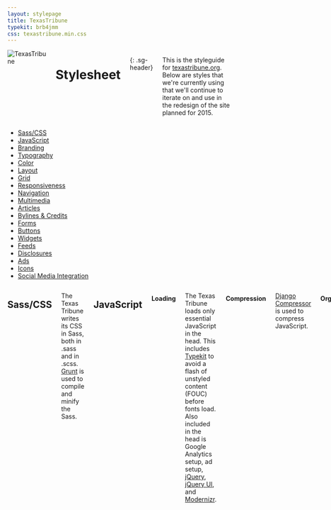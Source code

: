```yaml
---
layout: stylepage
title: TexasTribune
typekit: brb4jmm
css: texastribune.min.css
---
```



<!-- masthead -->
<div class="texastribune-page">
<div class="masthead sixteen columns">
  <img class="logo" src="https://s3.amazonaws.com/static.texastribune.org/common/images/logo.jpg" title="TexasTribune">

Stylesheet
==========
{: .sg-header}

This is the styleguide for [texastribune.org](http://www.texastribune.org).
Below are styles that we're currently using that we'll continue to iterate on
and use in the redesign of the site planned for 2015.

</div><!-- end masthead -->

<div class="four columns"><div id='side-nav'><!-- side nav -->

* [Sass/CSS](#sass)
* [JavaScript](#javascript)
* [Branding](#branding)
* [Typography](#typography)
* [Color](#color)
* [Layout](#layout)
* [Grid](#grid)
* [Responsiveness](#responsiveness)
* [Navigation](#navigation)
* [Multimedia](#multimedia)
* [Articles](#articles)
* [Bylines & Credits](#bylines--credits)
* [Forms](#forms)
* [Buttons](#buttons)
* [Widgets](#widgets)
* [Feeds](#feeds)
* [Disclosures](#disclosures)
* [Ads](#ads)
* [Icons](#icons)
* [Social Media Integration](#social-media-integration)

</div></div><!-- end side nav -->

<div class="twelve columns omega"><!-- main -->


Sass/CSS
--------

The Texas Tribune writes its CSS in Sass, both in .sass and in .scss. [Grunt](http://gruntjs.com/) is used to compile and minify the Sass.


JavaScript
----------

#### Loading

The Texas Tribune loads only essential JavaScript in the head. This includes [Typekit](https://typekit.com/) to avoid a flash of unstyled content (FOUC) before fonts load. Also included in the head is Google Analytics setup, ad setup, [jQuery](http://jquery.com/), [jQuery UI](http://jqueryui.com/), and [Modernizr](http://modernizr.com/).

#### Compression

[Django Compressor](http://django-compressor.readthedocs.org/en/latest/) is used to compress JavaScript. 

#### Organization

This JavaScript is grouped by core JS, plugins, project JS, JS for ads, and JS snippets for third-party social services.

#### Guidelines for Writing

JavaScript for The Texas Tribune should be written in a modular pattern. Immediately invoked function expressions (IIFE) should be used so that variables are locally scoped, and $document.ready should not be used.


Branding
--------

#### Logos

Masthead logo

![The Texas Tribune](https://s3.amazonaws.com/static.texastribune.org/common/images/logo.png)

5th anniversary masthead logo

![The Texas Tribune 5th Anniversary](https://s3.amazonaws.com/static.texastribune.org/media/logos/TT-5thAnniversary-logo.png)

Bug

![The Texas Tribune](http://static.texastribune.org/favicon/texastribune.org.png)

#### CTAs

Membership ribbon

![Join Us](http://static.texastribune.org/media/membership/TT-FMD14-JoinUs-btn001.png)

Typography
----------

#### Typekit

The Texas Tribune has its own font kit through Typekit that supplies the fonts for the site. Typekit is loaded in the head to avoid a flash of unstyled content (FOUC) when it comes to fonts.

#### Stories

Stories use Georgia, Times and serif. These fonts can be added with the `serif`
mixin.

```sass
.foo
  +serif
```

#### Headers

H1 Headers use Knockout 49 A, with fallbacks of Knockout 49 B, LeagueGothicRegular, Helvetica Neue, and sans-serif.


Color
-----

<div class="swatch three columns column">
  <div class="colorfield" style="background: #ffcc20;"></div>
  <span class="label">Tribune yellow<br/>$trib_yellow<br/>#ffcc20</span>
</div>
<div class="swatch three columns column">
  <div class="colorfield" style="background: #008990;"></div>
  <span class="label">Tribune teal<br/>$trib_teal<br/>#008990</span>
</div>
<!-- DELETEME shouldn't need a clear here -->
<div style="clear: both;"></div>


Layout
----

#### Header/Roofline

The header is enclosed in the `.wrapper-r` class. Header ads are contained within a div with a `#site_roofline` id. User account welcomes are contained within a div with a `#greeting` id. The navbar, membership ad, logo, and time are contained within a header tag with an id of `#site_header`.

```html
<div class="wrapper-r">
  <div id="site_roofline">
    Header ads
  </div>
  <div id="greeting">
    User account welcome
  </div>
  <header id="site_header">
    <nav class="navbar primary"></nav>
    <div class="ad last"></div>
    <div class="below_nav"></div>
  </header>
</div>
```

#### Main Content

The main site content is contained within a div with an id of `#site_content`. Within that div, main content is contained in a div with a `.main_column` class.

```html
<div id="site_content" class="content bare">
  <div class="grid">
    <div class="cell w-8 main_column"></div>
  </div>
</div>
```


#### Right Rail

The right rail is included on all pages that inherit from the two-column layout. Elements included in the right rail are the newsletter subscription widget, 300 x 250 ads, 'New on the Trib' featuring latest articles, and the Most.


#### Footer

The footer, like the header, is enclosed in a div with the `.wrapper-r` class. Inside of this div is a `footer` tag with an id of `#site_footer`. Inside of this `footer` element, there's a div with the id `footer`, and this contains a dl with an id of #staff_writers that lists staff writers, a div with an id of `footer_topics` that lists sections, a dl with id `offsite_outlets` with social media, and a ul with id `footer_nav` linking to pages like About Us and Donate.

```html
<div class="wrapper-r">
  <footer id="site_footer">
    <div id="footer">
      <dl id="staff_writers"></dl>
      <div id="footer_topics"></div>
      <dl id="offsite_outlets"></dl>
      <ul id="footer_nav"></ul>
    </div>
  </footer>
</div>
```


Grid
----

The site uses its own twelve-column grid system. Below is an example of the
code used to create a twelve-column row.

```html
<div class="grid">
  <div class="cell w-12">
    insert elements here
  </div>
</div>
```
Below is an example of the code used to create a row composed of two six-column
halves.

```html
<div class="grid">
  <div class="cell w-6">
    insert left elements
  </div>
  <div class="cell w-6">
    insert right elements
  </div>
</div>
```

This grid can be divided up into any number of columns as long as they add up
to twelve. On mobile devices, each div with the class of `.cell` becomes its own
row.


Responsiveness
----

#### Breakpoints

The Texas Tribune uses two defined breakpoints, a max-width of 799px (medium) and a max-width of 520px (mobile). These are set up in the breakpoint mixin.

Sass for mobile and medium breakpoints:

```sass
.foo
  +breakpoint(mobile)

.bar
  +breakpoint(medium)
```

In addition, styles based on custom points are used throughout where needed for a design to look best at all sizes. A body class of `.responsive` should be added for responsiveness. This gives elements with the `.content-wrapper` class a width of 100% and max-width of the page width.

#### Helper Classes

##### Hide on mobile

```sass
.hide-for-mobile
  +breakpoint(mobile)
    display: none
```

##### Show on mobile

```sass
.mobile-only
  @media screen and (min-width: 520px)
    display: none
```

##### Hide for medium down

```sass
.hide-for-medium-down
  @media screen and (max-width: 799px)
    display: none
```

##### Show for medium down

```sass
.show-for-medium-down
  display: none
  @media screen and (max-width: 799px)
    display: block
```


Navigation
----------

There are separate navbars for desktop and mobile. Updates to the desktop nav should also be reflected in the mobile menu. Both the desktop nav and mobile menu use the `.dropdown-toggle` class. Some JavaScript powers the dropdown nav, as well, and this can be found in megamini.js.


Multimedia
------

Multimedia elements are designated with the class `.media`, which is the container for images, audio, and video.

#### Images

##### Image Sizes

There are nine non-cropped image sizes, and there are nine cropped sizes. Image sizes are indicated using media_size in html templates.

##### Image Hosting

Images are hosted on Amazon Web Services.

#### Videos

Videos can be included from Youtube, Vimeo, and Livestream. [FitVids.js](http://fitvidsjs.com/), a jQuery plugin for fluid width video embeds, is used to ensure that videos maintain their aspect ratio at all screen sizes. To trigger fitvids, the video must be set up with a div with a class of `.video` that contains a div with a class of `.youtube`, `.vimeo`, or `.livestream` to signal that the element is indeed a video.

```html
<div class="media">
  <div id="video_container">
    <div class="video">
      <div class="youtube/vimeo/livestream">
      </div>
    </div>
  </div>
</div>
```

##### Livestream

For livestreams, [Livestream](http://new.livestream.com/) is used.

#### Audio

TribCast and other audio files are Amazon-hosted Shockwave Flash files.


Articles
----

There are several ways to indicate that an element is part of an article. It can be placed inside the `article` tag, given the `.article` class, given the `.prose` class, or given the `.mceContentBody` class. Scoping an article within `#site_content` can also help avoid selecting any additional page elements.


Bylines & Credits
-----------------

#### Bylines for Stories

Bylines are styled with an unordered list with the classes `.meta` and `.separator`. The byline is inside of an `li` with the class `byline`. If available, the author's name should link to her or his staff page.

```html
<ul class="meta separator">
  <li class="byline">
    by <a href="/about/staff/first-last/">First Last</a>
  </li>
</ul>
```

#### Credits for Images

Image credits are styled with a `cite` inside of a div with the class `.photo_links`. Wording is: photo by: First Last. Images are credited beneath the image, and they float to the right, lining up with the right edge of the image.

<div class="photo_links">
  <cite>photo by: First Last</cite>
</div>

```html
<div class="photo_links">
  <cite>photo by: First Last</cite>
</div>
```


Forms
-----

#### Pretty Forms

Many forms throughout the site are styled with the `.pretty` class. Within these pretty forms, there are further subclasses of form, including `.errorlist`, `.required_field`, `.alert`, and `.help_text`.


Buttons
-------

These buttons are used throughout the site.

#### Button Neue

Button neue is used in newsletter signup widgets; account login, register, and signup forms; newsletter archive pages; district brackets; and the event RSVP form.

Button neue can be a few different colors. There's the default with $trib_yellow_bg.

<input class="btn_neue" type="submit" value="Submit">

A class of `.teal` makes it $trib_teal with #fff font color. 

<input class="btn_neue teal" type="submit" value="Submit">

A class of `.gray` makes it #d7d7d7 with #aeaeae font color. 

<input class="btn_neue gray" type="submit" value="Submit">

A class of `.dark` makes it #555555 with #222222 font color.

<input class="btn_neue dark" type="submit" value="Submit">

```html
<input class="btn_neue" type="submit" value="Submit">
```


#### Yellow Button

This button is used in comments, account information, and contact info.

<input type="submit" value="Submit" class="btn_yellow">

```html
<input type="submit" value="Submit" class="btn_yellow">
```


#### Info Button

This button is used to link to more information throughout the site. By
default, this button is Tribune yellow. On hover, the button lightens by
10%.

<div>
  <a class="btn_info">Button</a>
</div>

```html
<div>
  <a class="btn_info">Button</a>
</div>
```

Widgets
----

Styles for widgets are included in the _widgets.sass partial.

#### Featurebox

Featurebox is used for wire widgets around the site, including TribWire and TweetWire, and is often included in the right rail. For featurebox styles, use class `.featurebox`. Within the featurebox, there's a header with class `.featurebox-header`, main content with class `.featurebox-content`, and a footer with class `.featurebox-footer`. The footer often includes an adunit and a link to view more.


<aside class="featurebox">
<header class="featurebox-header">
  <h1>Header</h1>
</header>
<div class="featurebox-content">
   <a class="twitter-timeline" href="https://twitter.com/TexasTribune/lists/texas-elected-officials" data-widget-id="545984156623052800" data-chrome="nofooter noheader noborders" data-tweet-limit="1">TweetWire</a>
</div>
<footer class="featurebox-footer">
  <div class="ad adunit"></div>
  <a href="#">+ View All</a>
</footer>
</aside>


```html
<aside class="featurebox">
  <header class="featurebox-header">
    <h1>Header</h1>
  </header>
  <div class="featurebox-content">
  </div>
  <footer class="featurebox-footer">
    <div class="ad adunit"></div>
    <a href="#">View All</a>
  </footer>
</aside>
```


#### The Most

The Most also uses featurebox styles, with the addition of tabs. The Most has three tabs: Shared, Viewed, and Commented. It's included on the homepage and in the right rail around the site. Add the id `#the_most` and tabs classes to a featurebox for The Most.

```html
<aside id="the_most" class="featurebox">
  <header class="featurebox-header">
    <h1>Header</h1>
  </header>
  <div class="featurebox-content tabs ui-tabs ui-widget ui-widget-content ui-corner-all">
    <div id="most_shared" class="ui-tabs-panel ui-widget-content ui-corner-bottom"></div>
    <div id="most_viewed" class="ui-tabs-panel ui-widget-content ui-corner-bottom"></div>
    <div id="most_commented" class="ui-tabs-panel ui-widget-content ui-corner-bottom"></div>
  </div>
  <footer class="featurebox-footer">
    <div class="ad adunit"></div>
    <a href="#">View All</a>
  </footer>
</aside>
```


#### Trib newsletter signup

The Trib newsletter signup widget is included at the top of the right rail around the site on pages that inherit from the two-column layout. The widget includes a CTA for people to sign up for The Brief. The class `.trib_newsletter` gives the signup its styles. The newsletter signup widget includes a submit button with the `.btn_neue` class.

<section class="trib_newsletter">
<form>
<header><h2>Sign Up for The Brief</h2></header>
<p>Our daily news summary</p>
<div class="mc-field-group nowrap">
<input type="email" value="" name="EMAIL" class="input_neue required email"
       id="mce-EMAIL">
<input type="submit" value="Submit" name="subscribe" id="mc-embedded-subscribe"
      class="btn_neue">
</div>
</form>
</section>


```html
<section class="trib_newsletter">
  <form>
    <header><h2>Sign Up for The Brief</h2></header>
    <p>Our daily news summary</p>
  </form>
</section>
```


Feeds
----

A list of The Texas Tribune feeds can be found [here](http://www.texastribune.org/feeds/).

#### Mailchimp

Feeds power daily and weekly Mailchimp digests for numerous topics, including education, health care, energy &amp; environment, economy, race &amp; immigration, transportation, and law &amp; order.


Disclosures
----

Disclosures are found at the bottom of stories and are styled as paragraphs with a class of `.disclosure`. The disclosure text can be edited in the "story-disclosure" chunk.

<p class="disclosure">
  Texas Tribune donors or members may be quoted or mentioned in our stories, or may be the subject of them.
</p>

```html
<p class="disclosure">
  "story-disclosure" chunk
</p>
```


Ads
----

Ads appear throughout the site at the top of the page, in the right rail, inside stories, and at the bottom of stories in the top of the footer. Ads are configured in Doubleclick for Publishers.

#### Roofline

Roofline ads appear at the top of most pages throughout the site, and they cycle through four ads. 

On desktop, these ads have dimensions of 728 x 90.

```html
<div id="site_roofline" style="position:relative;">
  <div class="hide-for-mobile large_ad_container">
    Include ad here
  </div>
</div>
```

On mobile, these ads have dimensions of 300 x 100.

```html
<div id="site_roofline" style="position:relative;">
  <div class="mobile-only">
    Include ad here
  </div>
</div>
```

#### Right rail

Ads in the right rail appear in pages that inherit the two-column layout, and the dimensions for these ads are 300 x 250. They are included inside a `div` with class of `.sponsor_image_holder`, which is inside a `section` with classes of `.ad_container` and `.sidebar_block`.

```html
<section class="ad_container sidebar_block">
  <div class="sponsor_image_holder">
    Include ad here
  </div>
</section>
```

#### Story ads

Ads inside stories are added with adify, and their dimensions are 468 x 60.

#### Footer ads

Ads below stories and at the top of the footer share the 728 x 90 dimensions with the roofline ads. On mobile, these ads have dimensions of 300 x 100.

#### Other ads

In wire widgets, ads have dimensions of 200 x 38.

On directory pages, there are also half banner ads with dimensions of 234 x 60.

Skyscraper ads have dimensions of 160 x 600. These appear on the right side of the Events index page, and they also appear on the search results page.


Icons
-----

#### Social Media

Font Awesome is used for icons throughout the site. Currently, Font Awesome 3.2.1 is used. Generally, social media links should include "target=_blank" so that they open in a new tab. Social links are set up with a `ul` with a class of `.social_links`.

<ul class="social_links">
<li class="comment">
  <a href="#"><i class="icon-comments-alt"></i> Comment</a>
</li>
<li class="republish">
  <a href="#"><i class="icon-share"></i> Republish</a>
</li>
<li class="email">
  <a href="#"><i class="icon-envelope"></i> Email</a>
</li>
<li class="twitter">
  <a href="#"><i class="icon-twitter"></i> Tweet</a>
</li>
<li class="facebook">
  <a href="#"><i class="icon-facebook"></i> Recommend</a>
</li>
</ul>

```html
<ul class="social_links">
  <li class="comment">
    <a><i class="icon-comments-alt"></i> Comment</a>
  </li>
  <li class="republish">
    <a><i class="icon-share"></i> Republish</a>
  </li>
  <li class="email">
    <a><i class="icon-envelope"></i> Email</a>
  </li>
  <li class="twitter">
    <a><i class="icon-twitter"></i> Tweet</a>
  </li>
  <li class="facebook">
    <a><i class="icon-facebook"></i> Recommend</a>
  </li>
</ul>
```

Social Media Integration
----

#### Facebook

Facebook comments are pulled in and included in articles' comments sections.

#### Twitter

Widgets displaying tweets on the site should all use the widget from Twitter. There are a number of customization options that can be made to the widget to fit The Texas Tribune brand and a particular page's needs, including link colors, tweet limits, and more. When adding a new Twitter widget, include a comment with information about the widget's setup. See the [widgets](#widgets) section above for a visual demo of the Twitter widget within a featurebox.

Html setup:

```html
<a class="twitter-timeline" href="https://twitter.com/[profile]" data-widget-id="[provided by Twitter]" data-screen-name="[profile]">Tweets</a>
```

Javascript snippet:

```javascript
<script>!function(d,s,id){var js,fjs=d.getElementsByTagName(s)[0],p=/^http:/.test(d.location)?'http':'https';if(!d.getElementById(id)){js=d.createElement(s);js.id=id;js.src=p+"://platform.twitter.com/widgets.js";fjs.parentNode.insertBefore(js,fjs);}}(document,"script","twitter-wjs");</script>
```
<!-- DELETEME add this space another way -->
<div style="height: 50px;"></div>


</div><!-- end main -->
</div>
<script>!function(d,s,id){var js,fjs=d.getElementsByTagName(s)[0],p=/^http:/.test(d.location)?'http':'https';if(!d.getElementById(id)){js=d.createElement(s);js.id=id;js.src=p+"://platform.twitter.com/widgets.js";fjs.parentNode.insertBefore(js,fjs);}}(document,"script","twitter-wjs");</script>
